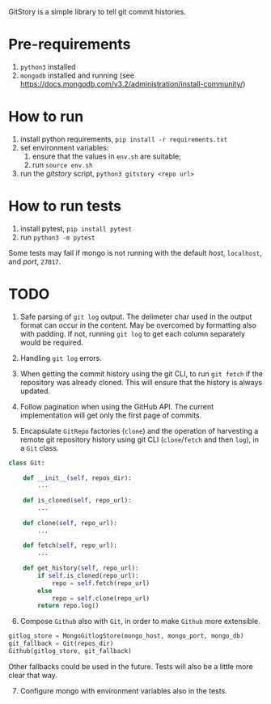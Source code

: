
GitStory is a simple library to tell git commit histories.

#  Pre-requirements

1. `python3` installed
2. `mongodb` installed and running (see https://docs.mongodb.com/v3.2/administration/install-community/)

# How to run
1. install python requirements, `pip install -r requirements.txt`
2. set environment variables:
    1. ensure that the values in `env.sh` are suitable;
    2. run `source env.sh`
3. run the _gitstory_ script, `python3 gitstory <repo url>`

# How to run tests

1. install pytest, `pip install pytest`
2. run `python3 -m pytest`

Some tests may fail if mongo is not running with the default _host_, `localhost`, and _port_, `27017`.

# TODO

1. Safe parsing of `git log` output. The delimeter char used in the output format can occur in the content. May be overcomed by formatting also with padding. If not, running `git log` to get each column separately would be required.

2. Handling `git log` errors.

3. When getting the commit history using the git CLI, to run `git fetch` if the repository was already cloned. This will ensure that the history is always updated.

4. Follow pagination when using the GitHub API. The current implementation will get only the first page of commits.

5. Encapsulate `GitRepo` factories (`clone`) and the operation of harvesting a remote git repository history using git CLI (`clone`/`fetch` and then `log`), in a `Git` class.
```python
class Git:
    
    def __init__(self, repos_dir):
        ...
       
    def is_cloned(self, repo_url):
        ...
        
    def clone(self, repo_url):
        ...
       
    def fetch(self, repo_url):
        ...
      
    def get_history(self, repo_url):
        if self.is_cloned(repo_url):
            repo = self.fetch(repo_url)
        else
            repo = self.clone(repo_url)
        return repo.log()
```

6. Compose `Github` also with `Git`, in order to make `Github` more extensible.
```python
gitlog_store = MongoGitlogStore(mongo_host, mongo_port, mongo_db)
git_fallback = Git(repos_dir)
Github(gitlog_store, git_fallback)
```
Other fallbacks could be used in the future. Tests will also be a little more clear that way.

7. Configure mongo with environment variables also in the tests. 

